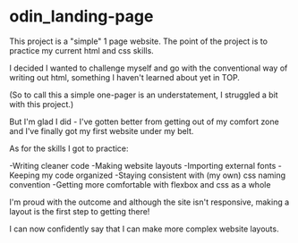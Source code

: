 # odin_landing-page

This project is a "simple" 1 page website. The point of the project is to practice my current html and css skills.

I decided I wanted to challenge myself and go with the conventional way of writing out html, something I haven't learned about yet in TOP.

(So to call this a simple one-pager is an understatement, I struggled a bit with this project.)

But I'm glad I did - I've gotten better from getting out of my comfort zone and I've finally got my first website under my belt. 

As for the skills I got to practice:

-Writing cleaner code
-Making website layouts
-Importing external fonts
-Keeping my code organized
-Staying consistent with (my own) css naming convention
-Getting more comfortable with flexbox and css as a whole

I'm proud with the outcome and although the site isn't responsive, making a layout is the first step to getting there!

I can now confidently say that I can make more complex website layouts.
